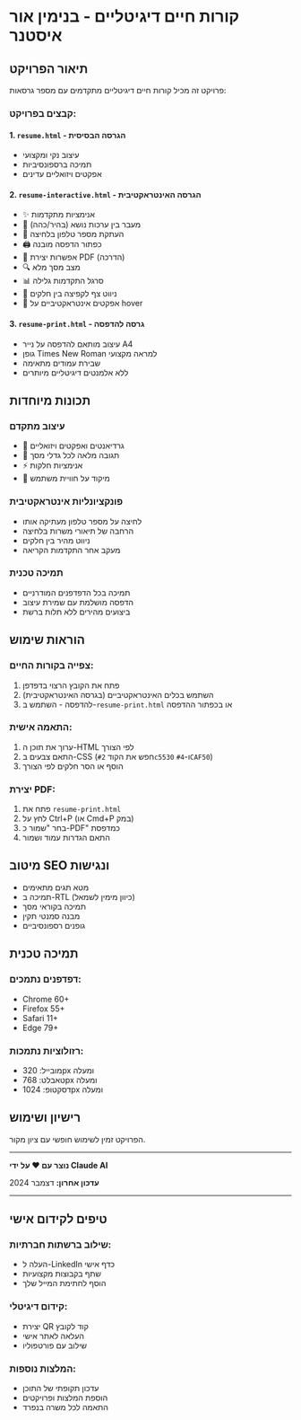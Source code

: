 # קורות חיים דיגיטליים - בנימין אור איסטנר

## תיאור הפרויקט

פרויקט זה מכיל קורות חיים דיגיטליים מתקדמים עם מספר גרסאות:

### קבצים בפרויקט:

#### 1. `resume.html` - הגרסה הבסיסית
- עיצוב נקי ומקצועי
- תמיכה ברספונסיביות
- אפקטים ויזואליים עדינים

#### 2. `resume-interactive.html` - הגרסה האינטראקטיבית
- ✨ אנימציות מתקדמות
- 🌙 מעבר בין ערכות נושא (בהיר/כהה)
- 📱 העתקת מספר טלפון בלחיצה
- 🖨️ כפתור הדפסה מובנה
- 📄 אפשרות יצירת PDF (הדרכה)
- 🔍 מצב מסך מלא
- 📊 סרגל התקדמות גלילה
- 🧭 ניווט צף לקפיצה בין חלקים
- 💫 אפקטים אינטראקטיביים על hover

#### 3. `resume-print.html` - גרסה להדפסה
- עיצוב מותאם להדפסה על נייר A4
- גופן Times New Roman למראה מקצועי
- שבירת עמודים מתאימה
- ללא אלמנטים דיגיטליים מיותרים

## תכונות מיוחדות

### עיצוב מתקדם
- 🎨 גרדיאנטים ואפקטים ויזואליים
- 📱 תגובה מלאה לכל גדלי מסך
- ⚡ אנימציות חלקות
- 🎯 מיקוד על חוויית משתמש

### פונקציונליות אינטראקטיבית
- לחיצה על מספר טלפון מעתיקה אותו
- הרחבה של תיאורי משרות בלחיצה
- ניווט מהיר בין חלקים
- מעקב אחר התקדמות הקריאה

### תמיכה טכנית
- תמיכה בכל הדפדפנים המודרניים
- הדפסה מושלמת עם שמירת עיצוב
- ביצועים מהירים ללא תלות ברשת

## הוראות שימוש

### צפייה בקורות החיים:
1. פתח את הקובץ הרצוי בדפדפן
2. השתמש בכלים האינטראקטיביים (בגרסה האינטראקטיבית)
3. להדפסה - השתמש ב-`resume-print.html` או בכפתור ההדפסה

### התאמה אישית:
1. ערוך את תוכן ה-HTML לפי הצורך
2. התאם צבעים ב-CSS (חפש את הקוד `#2c5530` ו-`#4CAF50`)
3. הוסף או הסר חלקים לפי הצורך

### יצירת PDF:
1. פתח את `resume-print.html`
2. לחץ על Ctrl+P (או Cmd+P במק)
3. בחר "שמור כ-PDF" כמדפסת
4. התאם הגדרות עמוד ושמור

## מיטוב SEO ונגישות

- מטא תגים מתאימים
- תמיכה ב-RTL (כיוון מימין לשמאל)
- תמיכה בקוראי מסך
- מבנה סמנטי תקין
- גופנים רספונסיביים

## תמיכה טכנית

### דפדפנים נתמכים:
- Chrome 60+
- Firefox 55+
- Safari 11+
- Edge 79+

### רזולוציות נתמכות:
- מובייל: 320px ומעלה
- טאבלט: 768px ומעלה
- דסקטופ: 1024px ומעלה

## רישיון ושימוש

הפרויקט זמין לשימוש חופשי עם ציון מקור.

---

**נוצר עם ❤️ על ידי Claude AI**

**עדכון אחרון:** דצמבר 2024

---

## טיפים לקידום אישי

### שילוב ברשתות חברתיות:
- העלה ל-LinkedIn כדף אישי
- שתף בקבוצות מקצועיות
- הוסף לחתימת המייל שלך

### קידום דיגיטלי:
- יצירת QR קוד לקובץ
- העלאה לאתר אישי
- שילוב עם פורטפוליו

### המלצות נוספות:
- עדכון תקופתי של התוכן
- הוספת המלצות ופרויקטים
- התאמה לכל משרה בנפרד 